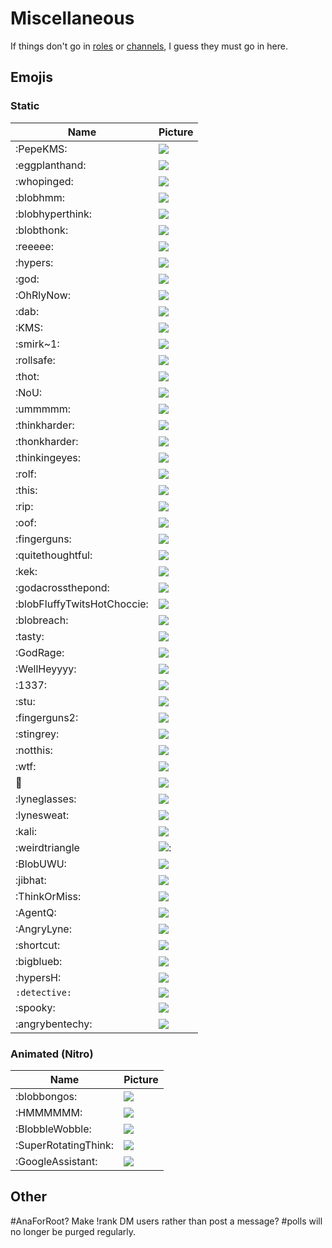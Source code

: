# Miscellaneous

If things don't go in [roles](/ROLES.md) or [channels](/CHANNELS.md), I guess they must go in here.

## Emojis

### Static
Name | Picture
--- | ---
:PepeKMS: | ![](https://cdn.discordapp.com/emojis/450062460074852362.png?v=1)
:eggplanthand: | ![](https://cdn.discordapp.com/emojis/450062477393395712.png?v=1)
:whopinged: | ![](https://cdn.discordapp.com/emojis/450062492014739457.png?v=1)
:blobhmm: | ![](https://cdn.discordapp.com/emojis/450063616876609546.png?v=1)
:blobhyperthink: | ![](https://cdn.discordapp.com/emojis/450063618306867200.png?v=1)
:blobthonk: | ![](https://cdn.discordapp.com/emojis/450063618902458415.png?v=1)
:reeeee: | ![](https://cdn.discordapp.com/emojis/450063621037228044.png?v=1)
:hypers: | ![](https://cdn.discordapp.com/emojis/450063621385355265.png?v=1)
:god: | ![](https://cdn.discordapp.com/emojis/450068990799380501.png?v=1)
:OhRlyNow: | ![](https://cdn.discordapp.com/emojis/450068991210160129.png?v=1)
:dab: | ![](https://cdn.discordapp.com/emojis/450068991222874114.png?v=1)
:KMS: | ![](https://cdn.discordapp.com/emojis/450068991252103168.png?v=1)
:smirk~1: | ![](https://cdn.discordapp.com/emojis/450068991579258880.png?v=1)
:rollsafe: | ![](https://cdn.discordapp.com/emojis/450068991990300672.png?v=1)
:thot: | ![](https://cdn.discordapp.com/emojis/450068992204210195.png?v=1)
:NoU: | ![](https://cdn.discordapp.com/emojis/450068992284164106.png?v=1)
:ummmmm: | ![](https://cdn.discordapp.com/emojis/450068992522977293.png?v=1)
:thinkharder: | ![](https://cdn.discordapp.com/emojis/450068992594411521.png?v=1)
:thonkharder: | ![](https://cdn.discordapp.com/emojis/450068992762183690.png?v=1)
:thinkingeyes: | ![](https://cdn.discordapp.com/emojis/450068992770703360.png?v=1)
:rolf: | ![](https://cdn.discordapp.com/emojis/450068992850264104.png?v=1)
:this: | ![](https://cdn.discordapp.com/emojis/450070223278702592.png?v=1)
:rip: | ![](https://cdn.discordapp.com/emojis/450070223660253184.png?v=1)
:oof: | ![](https://cdn.discordapp.com/emojis/450084741421465633.png?v=1)
:fingerguns: | ![](https://cdn.discordapp.com/emojis/450243028758822922.png?v=1)
:quitethoughtful: | ![](https://cdn.discordapp.com/emojis/450657080995741712.png?v=1)
:kek: | ![](https://cdn.discordapp.com/emojis/450657081180291074.png?v=1)
:godacrossthepond: | ![](https://cdn.discordapp.com/emojis/451069985582743572.png?v=1)
:blobFluffyTwitsHotChoccie: | ![](https://cdn.discordapp.com/emojis/451474199102619650.png?v=1)
:blobreach: | ![](https://cdn.discordapp.com/emojis/451474202369851393.png?v=1)
:tasty: | ![](https://cdn.discordapp.com/emojis/452550290663538698.png?v=1)
:GodRage: | ![](https://cdn.discordapp.com/emojis/454040154957676544.png?v=1)
:WellHeyyyy: | ![](https://cdn.discordapp.com/emojis/454040783146975233.png?v=1)
:1337: | ![](https://cdn.discordapp.com/emojis/462971816042954752.png?v=1)
:stu: | ![](https://cdn.discordapp.com/emojis/467145409479835648.png?v=1)
:fingerguns2: | ![](https://cdn.discordapp.com/emojis/484150774373285888.png?v=1)
:stingrey: | ![](https://cdn.discordapp.com/emojis/485488179160416256.png?v=1)
:notthis: | ![](https://cdn.discordapp.com/emojis/485489378999926794.png?v=1)
:wtf: | ![](https://cdn.discordapp.com/emojis/499160491306909696.png?v=1)
:salt: | ![](https://cdn.discordapp.com/emojis/502727303692943370.png?v=1)
:lyneglasses: | ![](https://cdn.discordapp.com/emojis/504312953885949962.png?v=1)
:lynesweat: | ![](https://cdn.discordapp.com/emojis/504313941518843914.png?v=1)
:kali: | ![](https://cdn.discordapp.com/emojis/506535944707637268.png?v=1)
:weirdtriangle | ![](https://cdn.discordapp.com/emojis/507880989289349121.png?v=1):
:BlobUWU: | ![](https://cdn.discordapp.com/emojis/511145947481374730.png?v=1)
:jibhat: | ![](https://cdn.discordapp.com/emojis/514133131784224799.png?v=1)
:ThinkOrMiss: | ![](https://cdn.discordapp.com/emojis/517672413450993664.png?v=1)
:AgentQ: | ![](https://cdn.discordapp.com/emojis/542394754181103626.png?v=1)
:AngryLyne: | ![](https://cdn.discordapp.com/emojis/542429651667255356.png?v=1)
:shortcut: | ![](https://cdn.discordapp.com/emojis/575027113740992537.png?v=1)
:bigblueb: | ![](https://cdn.discordapp.com/emojis/623786532733583380.png?v=1)
:hypersH: | ![](https://cdn.discordapp.com/emojis/623927399167426573.png?v=1)
`:detective:` | ![](https://cdn.discordapp.com/emojis/624955983382183951.png?v=1)
:spooky: | ![](https://cdn.discordapp.com/emojis/627973874096537601.png?v=1)
:angrybentechy: | ![](https://cdn.discordapp.com/emojis/628694213105811466.png?v=1)


### Animated (Nitro)
Name | Picture
--- | ---
:blobbongos: | ![](https://cdn.discordapp.com/emojis/524651455202852864.gif?v=1)
:HMMMMMM: | ![](https://cdn.discordapp.com/emojis/529951282228887562.gif?v=1)
:BlobbleWobble: | ![](https://cdn.discordapp.com/emojis/573579518980390914.gif?v=1)
:SuperRotatingThink: | ![](https://cdn.discordapp.com/emojis/573579519433113610.gif?v=1)
:GoogleAssistant: | ![](https://cdn.discordapp.com/emojis/573579519638634526.gif?v=1)

## Other
#AnaForRoot?
Make !rank DM users rather than post a message?
\#polls will no longer be purged regularly.
